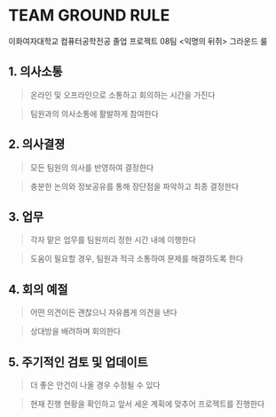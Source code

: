 # TEAM GROUND RULE

이화여자대학교 컴퓨터공학전공 졸업 프로젝트 08팀 <익명의 뒤쥐> 그라운드 룰

## 1. 의사소통

> 온라인 및 오프라인으로 소통하고 회의하는 시간을 가진다

> 팀원과의 의사소통에 활발하게 참여한다

## 2. 의사결졍

> 모든 팀원의 의사를 반영하여 결정한다

> 충분한 논의와 정보공유를 통해 장단점을 파악하고 최종 결정한다

## 3. 업무 

> 각자 맡은 업무를 팀원끼리 정한 시간 내에 이행한다

> 도움이 필요할 경우, 팀원과 적극 소통하여 문제를 해결하도록 한다

## 4. 회의 예절

> 어떤 의견이든 괜찮으니 자유롭게 의견을 낸다

> 상대방을 배려하며 회의한다

## 5. 주기적인 검토 및 업데이트

> 더 좋은 안건이 나올 경우 수정될 수 있다

> 현재 진행 현황을 확인하고 앞서 세운 계획에 맞추어 프로젝트를 진행한다
